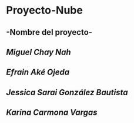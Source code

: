 # Proyecto-Nube
## -Nombre del proyecto-

## _Miguel Chay Nah_
## _Efrain Aké Ojeda_
## _Jessica Sarai González Bautista_
## _Karina Carmona Vargas_
